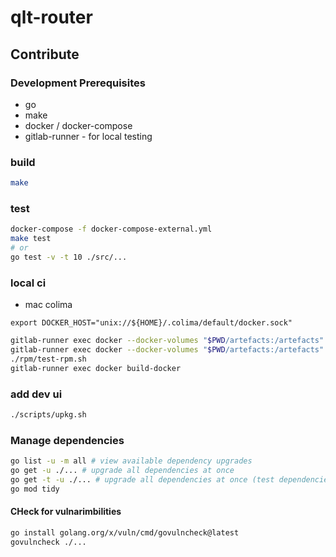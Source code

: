 # qlt-router

## Contribute

### Development Prerequisites

- go
- make
- docker / docker-compose
- gitlab-runner - for local testing

### build

```sh
make 
```

### test

```sh
docker-compose -f docker-compose-external.yml
make test
# or
go test -v -t 10 ./src/...
```

### local ci

- mac colima
```
export DOCKER_HOST="unix://${HOME}/.colima/default/docker.sock"
````

```sh
gitlab-runner exec docker --docker-volumes "$PWD/artefacts:/artefacts" --docker-volumes "$PWD/cache:/cache" build
gitlab-runner exec docker --docker-volumes "$PWD/artefacts:/artefacts" rpm
./rpm/test-rpm.sh 
gitlab-runner exec docker build-docker
```

### add dev ui

```sh
./scripts/upkg.sh
```

### Manage dependencies

```sh
go list -u -m all # view available dependency upgrades
go get -u ./... # upgrade all dependencies at once
go get -t -u ./... # upgrade all dependencies at once (test dependencies as well)
go mod tidy
```

#### CHeck for vulnarimbilities
```sh
go install golang.org/x/vuln/cmd/govulncheck@latest
govulncheck ./...
```